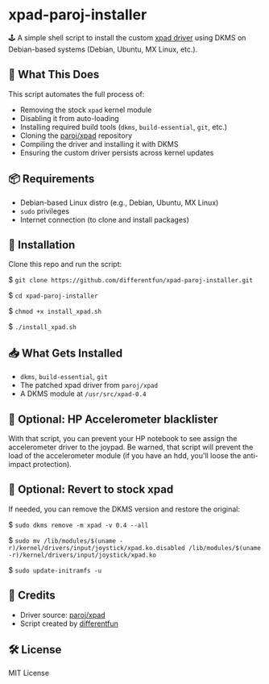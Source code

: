 # xpad-paroj-installer

🕹️ A simple shell script to install the custom [xpad driver](https://github.com/paroj/xpad) using DKMS on Debian-based systems (Debian, Ubuntu, MX Linux, etc.).

## 🚀 What This Does

This script automates the full process of:

- Removing the stock `xpad` kernel module
- Disabling it from auto-loading
- Installing required build tools (`dkms`, `build-essential`, `git`, etc.)
- Cloning the [paroj/xpad](https://github.com/paroj/xpad) repository
- Compiling the driver and installing it with DKMS
- Ensuring the custom driver persists across kernel updates

## 📦 Requirements

- Debian-based Linux distro (e.g., Debian, Ubuntu, MX Linux)
- `sudo` privileges
- Internet connection (to clone and install packages)

## 🔧 Installation

Clone this repo and run the script:

$ `git clone https://github.com/differentfun/xpad-paroj-installer.git`

$ `cd xpad-paroj-installer`

$ `chmod +x install_xpad.sh`

$ `./install_xpad.sh`

## 📥 What Gets Installed

- `dkms`, `build-essential`, `git`
- The patched xpad driver from `paroj/xpad`
- A DKMS module at `/usr/src/xpad-0.4`

## 🧹 Optional: HP Accelerometer blacklister
With that script, you can prevent your HP notebook to see assign the accelerometer driver to the joypad. Be warned, that script will prevent the load of the accelerometer module (if you have an hdd, you'll loose the anti-impact protection).

## 🧹 Optional: Revert to stock xpad

If needed, you can remove the DKMS version and restore the original:

$ `sudo dkms remove -m xpad -v 0.4 --all`

$ `sudo mv /lib/modules/$(uname -r)/kernel/drivers/input/joystick/xpad.ko.disabled /lib/modules/$(uname -r)/kernel/drivers/input/joystick/xpad.ko`

$ `sudo update-initramfs -u`


## 🙏 Credits

- Driver source: [paroj/xpad](https://github.com/paroj/xpad)
- Script created by [differentfun](https://github.com/differentfun)

## 🛠️ License

MIT License
